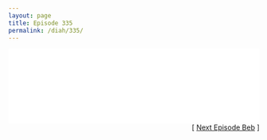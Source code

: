 ```yaml
---
layout: page
title: Episode 335
permalink: /diah/335/
---
```


<iframe allowfullscreen="true" frameborder="0" style="width:100%;" marginheight="0" marginwidth="0" mozallowfullscreen="true" scrolling="NO" src="//gdriveplayer.us/embed2.php?link=ZHnQbAPnhzdgxt%252Bh4qhkogYTYffhIqxBMl1cxHv7E5R2jK9S%252FG7WyPoutEWm2L2mAi1T6PDVhw1%252FZeoV0IGwbnuVg%252B0YJ0VCntdXs2pt9exADHWXaZeIombVBWbDmhL%252FeakHMle7I8NUiLBOJlXjdQfAl61tYI3DyTWvfWl5G3BexAEqGlniH9r7NB8komOYAZ0hz%252FIDj5nLUdFlZY9PDD&amp;no_adult=yes" webkitallowfullscreen="true"></iframe>

<div align="right">[ <a href="/diah/336/">Next Episode Beb</a> ]</div>

